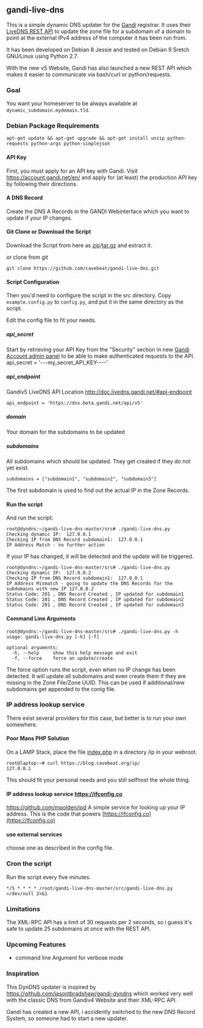 gandi-live-dns
----

This is a simple dynamic DNS updater for the
[Gandi](https://www.gandi.net) registrar. It uses their [LiveDNS REST API](http://doc.livedns.gandi.net/) to update the zone file for a subdomain of a domain to point at the external IPv4 address of the computer it has been run from.

It has been developed on Debian 8 Jessie and tested on Debian 9 Sretch GNU/Linux using Python 2.7.

With the new v5 Website, Gandi has also launched a new REST API which makes it easier to communicate via bash/curl or python/requests.  

### Goal

You want your homeserver to be always available at `dynamic_subdomain.mydomain.tld`.

### Debian Package Requirements

`apt-get update && apt-get upgrade && apt-get install unzip python-requests python-args python-simplejson`

#### API Key
First, you must apply for an API key with Gandi. Visit 
https://account.gandi.net/en/ and apply for (at least) the production API 
key by following their directions.

#### A DNS Record 
Create the DNS A Records in the GANDI Webinterface which you want to update if your IP changes. 

#### Git Clone or Download the Script
Download the Script from here as [zip](https://github.com/cavebeat/gandi-live-dns/archive/master.zip)/[tar.gz](https://github.com/cavebeat/gandi-live-dns/archive/master.tar.gz) and extract it.  

or clone from git

`git clone https://github.com/cavebeat/gandi-live-dns.git` 

#### Script Configuration
Then you'd need to configure the script in the src directory.
Copy `example.config.py` to `config.py`, and put it in the same directory as the script.

Edit the config file to fit your needs. 

##### api_secret
Start by retrieving your API Key from the "Security" section in new [Gandi Account admin panel](https://account.gandi.net/) to be able to make authenticated requests to the API.
api_secret = '---my_secret_API_KEY----'

##### api_endpoint
Gandiv5 LiveDNS API Location
http://doc.livedns.gandi.net/#api-endpoint

```
api_endpoint = 'https://dns.beta.gandi.net/api/v5'
```

##### domain
Your domain for the subdomains to be updated 


##### subdomains
All subdomains which should be updated. They get created if they do not yet exist.

``` 
subdomains = ["subdomain1", "subdomain2", "subdomain3"]
```
The first subdomain is used to find out the actual IP in the Zone Records. 

#### Run the script
And run the script:

```
root@dyndns:~/gandi-live-dns-master/src# ./gandi-live-dns.py   
Checking dynamic IP:  127.0.0.1
Checking IP from DNS Record subdomain1:  127.0.0.1
IP Address Match - no further action
```

If your IP has changed, it will be detected and the update will be triggered. 


```
root@dyndns:~/gandi-live-dns-master/src# ./gandi-live-dns.py
Checking dynamic IP:  127.0.0.2
Checking IP from DNS Record subdomain1:  127.0.0.1
IP Address Mismatch - going to update the DNS Records for the subdomains with new IP 127.0.0.2
Status Code: 201 , DNS Record Created , IP updated for subdomain1
Status Code: 201 , DNS Record Created , IP updated for subdomain2
Status Code: 201 , DNS Record Created , IP updated for subdomain3
```

#### Command Line Arguments

```
root@dyndns:~/gandi-live-dns-master/src# ./gandi-live-dns.py -h
usage: gandi-live-dns.py [-h] [-f]

optional arguments:
  -h, --help     show this help message and exit
  -f, --force    force an update/create

```

The force option runs the script, even when no IP change has been detected. 
It will update all subdomains and even create them if they are missing in the 
Zone File/Zone UUID. This can be used if additional/new subdomains get appended to the conig file.  

### IP address lookup service 
There exist several providers for this case, but better is to run your own somewhere. 

#### Poor Mans PHP Solution
On a LAMP Stack, place the file [index.php](https://github.com/cavebeat/gandi-live-dns/blob/master/src/example-index.php) in a directory /ip in your webroot. 

```
root@laptop:~# curl https://blog.cavebeat.org/ip/
127.0.0.1
```
This should fit your personal needs and you still selfhost the whole thing. 

####  IP address lookup service https://ifconfig.co
https://github.com/mpolden/ipd A simple service for looking up your IP address. This is the code that powers [https://ifconfig.co](https://ifconfig.co)

#### use external services
choose one as described in the config file. 

### Cron the script

Run the script every five minutes. 
```
*/5 * * * * /root/gandi-live-dns-master/src/gandi-live-dns.py >/dev/null 2>&1 
```
### Limitations
The XML-RPC API has a limit of 30 requests per 2 seconds, so i guess it's safe to update 25 subdomains at once with the REST API. 


### Upcoming Features
* command line Argument for verbose mode

### Inspiration   

This DynDNS updater is inspired by https://github.com/jasontbradshaw/gandi-dyndns which worked very well 
with the classic DNS from Gandiv4 Website and their XML-RPC API.

Gandi has created a new API, i accidently switched to the new DNS Record System, so someone had to start a new updater.  
